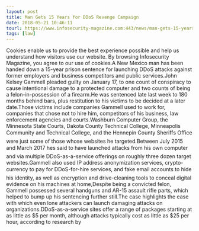 ```yaml
---
layout: post
title: Man Gets 15 Years for DDoS Revenge Campaign
date: 2018-05-21 10:46:11
tourl: https://www.infosecurity-magazine.com:443/news/man-gets-15-years-for-ddos-revenge/
tags: [law]
---
```

Cookies enable us to provide the best experience possible and help us understand how visitors use our website. By browsing Infosecurity Magazine, you agree to our use of cookies.A New Mexico man has been handed down a 15-year prison sentence for launching DDoS attacks against former employers and business competitors and public services.John Kelsey Gammell pleaded guilty on January 17, to one count of conspiracy to cause intentional damage to a protected computer and two counts of being a felon-in-possession of a firearm.He was sentenced late last week to 180 months behind bars, plus restitution to his victims to be decided at a later date.Those victims include companies Gammell used to work for, companies that chose not to hire him, competitors of his business, law enforcement agencies and courts.Washburn Computer Group, the Minnesota State Courts, Dakota County Technical College, Minneapolis Community and Technical College, and the Hennepin County Sheriffs Office were just some of those whose websites he targeted.Between July 2015 and March 2017 hes said to have launched attacks from his own computer and via multiple DDoS-as-a-service offerings on roughly three dozen target websites.Gammell also used IP address anonymization services, crypto-currency to pay for DDoS-for-hire services, and fake email accounts to hide his identity, as well as encryption and drive-cleaning tools to conceal digital evidence on his machines at home,Despite being a convicted felon, Gammell possessed several handguns and AR-15 assault rifle parts, which helped to bump up his sentencing further still.The case highlights the ease with which even lone attackers can launch damaging attacks on organizations.DDoS-as-a-service sites offer a range of packages starting at as little as $5 per month, although attacks typically cost as little as $25 per hour, according to research by 